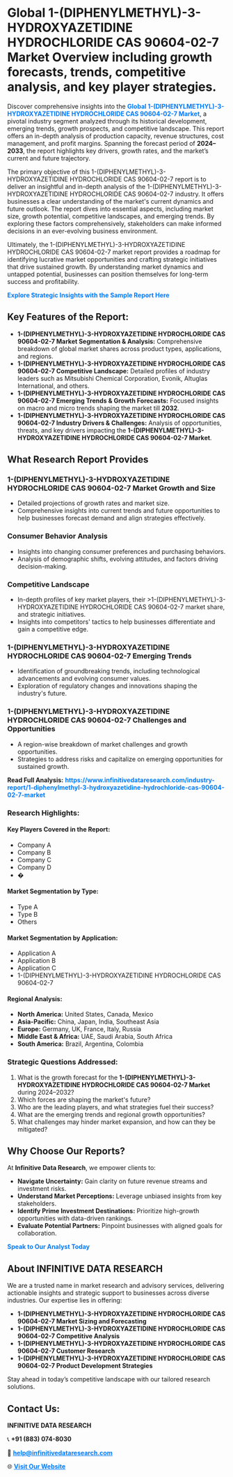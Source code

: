 <h1>Global 1-(DIPHENYLMETHYL)-3-HYDROXYAZETIDINE HYDROCHLORIDE CAS 90604-02-7 Market Overview including growth forecasts, trends, competitive analysis, and key player strategies.</h1>
<p>
Discover comprehensive insights into the 
<a href="https://www.infinitivedataresearch.com/industry-report/1-diphenylmethyl-3-hydroxyazetidine-hydrochloride-cas-90604-02-7-market" rel="dofollow" style="color: #007BFF; text-decoration: none;"><strong>Global 1-(DIPHENYLMETHYL)-3-HYDROXYAZETIDINE HYDROCHLORIDE CAS 90604-02-7 Market</strong></a>, a pivotal industry segment analyzed through its historical development, emerging trends, growth prospects, and competitive landscape. This report offers an in-depth analysis of production capacity, revenue structures, cost management, and profit margins. Spanning the forecast period of <strong>2024–2033</strong>, the report highlights key drivers, growth rates, and the market’s current and future trajectory.
</p>
<p>
The primary objective of this 1-(DIPHENYLMETHYL)-3-HYDROXYAZETIDINE HYDROCHLORIDE CAS 90604-02-7 report is to deliver an insightful and in-depth analysis of the 1-(DIPHENYLMETHYL)-3-HYDROXYAZETIDINE HYDROCHLORIDE CAS 90604-02-7 industry. It offers businesses a clear understanding of the market's current dynamics and future outlook. The report dives into essential aspects, including market size, growth potential, competitive landscapes, and emerging trends. By exploring these factors comprehensively, stakeholders can make informed decisions in an ever-evolving business environment.
</p>
<p>
Ultimately, the 1-(DIPHENYLMETHYL)-3-HYDROXYAZETIDINE HYDROCHLORIDE CAS 90604-02-7 market report provides a roadmap for identifying lucrative market opportunities and crafting strategic initiatives that drive sustained growth. By understanding market dynamics and untapped potential, businesses can position themselves for long-term success and profitability.
</p>
<p>
<a href="https://www.infinitivedataresearch.com/request-sample/reportId=102715" style="color: #007BFF; text-decoration: none;"><strong>Explore Strategic Insights with the Sample Report Here</strong></a>
</p>

<h2>Key Features of the Report:</h2>
<ul>
<li><strong>1-(DIPHENYLMETHYL)-3-HYDROXYAZETIDINE HYDROCHLORIDE CAS 90604-02-7 Market Segmentation & Analysis:</strong> Comprehensive breakdown of global market shares across product types, applications, and regions.</li>
<li><strong>1-(DIPHENYLMETHYL)-3-HYDROXYAZETIDINE HYDROCHLORIDE CAS 90604-02-7 Competitive Landscape:</strong> Detailed profiles of industry leaders such as Mitsubishi Chemical Corporation, Evonik, Altuglas International, and others.</li>
<li><strong>1-(DIPHENYLMETHYL)-3-HYDROXYAZETIDINE HYDROCHLORIDE CAS 90604-02-7 Emerging Trends & Growth Forecasts:</strong> Focused insights on macro and micro trends shaping the market till <strong>2032</strong>.</li>
<li><strong>1-(DIPHENYLMETHYL)-3-HYDROXYAZETIDINE HYDROCHLORIDE CAS 90604-02-7 Industry Drivers & Challenges:</strong> Analysis of opportunities, threats, and key drivers impacting the <strong>1-(DIPHENYLMETHYL)-3-HYDROXYAZETIDINE HYDROCHLORIDE CAS 90604-02-7 Market</strong>.</li>
</ul>

<h2>What Research Report Provides</h2>
<h3>1-(DIPHENYLMETHYL)-3-HYDROXYAZETIDINE HYDROCHLORIDE CAS 90604-02-7 Market Growth and Size</h3>
<ul>
<li>Detailed projections of growth rates and market size.</li>
<li>Comprehensive insights into current trends and future opportunities to help businesses forecast demand and align strategies effectively.</li>
</ul>

<h3>Consumer Behavior Analysis</h3>
<ul>
<li>Insights into changing consumer preferences and purchasing behaviors.</li>
<li>Analysis of demographic shifts, evolving attitudes, and factors driving decision-making.</li>
</ul>

<h3>Competitive Landscape</h3>
<ul>
<li>In-depth profiles of key market players, their >1-(DIPHENYLMETHYL)-3-HYDROXYAZETIDINE HYDROCHLORIDE CAS 90604-02-7 market share, and strategic initiatives.</li>
<li>Insights into competitors' tactics to help businesses differentiate and gain a competitive edge.</li>
</ul>

<h3>1-(DIPHENYLMETHYL)-3-HYDROXYAZETIDINE HYDROCHLORIDE CAS 90604-02-7 Emerging Trends</h3>
<ul>
<li>Identification of groundbreaking trends, including technological advancements and evolving consumer values.</li>
<li>Exploration of regulatory changes and innovations shaping the industry's future.</li>
</ul>

<h3>1-(DIPHENYLMETHYL)-3-HYDROXYAZETIDINE HYDROCHLORIDE CAS 90604-02-7 Challenges and Opportunities</h3>
<ul>
<li>A region-wise breakdown of market challenges and growth opportunities.</li>
<li>Strategies to address risks and capitalize on emerging opportunities for sustained growth.</li>
</ul>
<p><strong>Read Full Analysis:</strong> <a href="https://www.infinitivedataresearch.com/industry-report/1-diphenylmethyl-3-hydroxyazetidine-hydrochloride-cas-90604-02-7-market" rel="dofollow" style="color: #007BFF; text-decoration: none;"><strong>https://www.infinitivedataresearch.com/industry-report/1-diphenylmethyl-3-hydroxyazetidine-hydrochloride-cas-90604-02-7-market</strong></a></p>
<h3>Research Highlights:</h3>
<h4>Key Players Covered in the Report:</h4>
<ul><li>Company A</li><li>Company B</li><li>Company C</li><li>Company D</li><li>�</li></ul>
<h4>Market Segmentation by Type:</h4>
<ul><li>Type A</li><li>Type B</li><li>Others</li></ul>
<h4>Market Segmentation by Application:</h4>
<ul><li>Application A</li><li>Application B</li><li>Application C</li><li>1-(DIPHENYLMETHYL)-3-HYDROXYAZETIDINE HYDROCHLORIDE CAS 90604-02-7</li></ul>

<h4>Regional Analysis:</h4>
<ul>
<li><strong>North America:</strong> United States, Canada, Mexico</li>
<li><strong>Asia-Pacific:</strong> China, Japan, India, Southeast Asia</li>
<li><strong>Europe:</strong> Germany, UK, France, Italy, Russia</li>
<li><strong>Middle East & Africa:</strong> UAE, Saudi Arabia, South Africa</li>
<li><strong>South America:</strong> Brazil, Argentina, Colombia</li>
</ul>

<h3>Strategic Questions Addressed:</h3>
<ol>
<li>What is the growth forecast for the <strong>1-(DIPHENYLMETHYL)-3-HYDROXYAZETIDINE HYDROCHLORIDE CAS 90604-02-7 Market</strong> during 2024–2032?</li>
<li>Which forces are shaping the market's future?</li>
<li>Who are the leading players, and what strategies fuel their success?</li>
<li>What are the emerging trends and regional growth opportunities?</li>
<li>What challenges may hinder market expansion, and how can they be mitigated?</li>
</ol>

<h2>Why Choose Our Reports?</h2>
<p>At <strong>Infinitive Data Research</strong>, we empower clients to:</p>
<ul>
<li><strong>Navigate Uncertainty:</strong> Gain clarity on future revenue streams and investment risks.</li>
<li><strong>Understand Market Perceptions:</strong> Leverage unbiased insights from key stakeholders.</li>
<li><strong>Identify Prime Investment Destinations:</strong> Prioritize high-growth opportunities with data-driven rankings.</li>
<li><strong>Evaluate Potential Partners:</strong> Pinpoint businesses with aligned goals for collaboration.</li>
</ul>
<p><a href="https://www.infinitivedataresearch.com/industry-report/1-diphenylmethyl-3-hydroxyazetidine-hydrochloride-cas-90604-02-7-market" rel="dofollow" style="color: #007BFF; text-decoration: none;"><strong>Speak to Our Analyst Today</strong></a></p>

<h2>About INFINITIVE DATA RESEARCH</h2>
<p>We are a trusted name in market research and advisory services, delivering actionable insights and strategic support to businesses across diverse industries. Our expertise lies in offering:</p>
<ul>
<li><strong>1-(DIPHENYLMETHYL)-3-HYDROXYAZETIDINE HYDROCHLORIDE CAS 90604-02-7 Market Sizing and Forecasting</strong></li>
<li><strong>1-(DIPHENYLMETHYL)-3-HYDROXYAZETIDINE HYDROCHLORIDE CAS 90604-02-7 Competitive Analysis</strong></li>
<li><strong>1-(DIPHENYLMETHYL)-3-HYDROXYAZETIDINE HYDROCHLORIDE CAS 90604-02-7 Customer Research</strong></li>
<li><strong>1-(DIPHENYLMETHYL)-3-HYDROXYAZETIDINE HYDROCHLORIDE CAS 90604-02-7 Product Development Strategies</strong></li>
</ul>
<p>Stay ahead in today’s competitive landscape with our tailored research solutions.</p>

<h2>Contact Us:</h2>
<p><strong>INFINITIVE DATA RESEARCH</strong></p>
<p>📞 <strong>+91 (883) 074-8030</strong></p>
<p>📧 <strong><a href="mailto:help@infinitivedataresearch.com" style="color: #007BFF;">help@infinitivedataresearch.com</a></strong></p>
<p>🌐 <strong><a href="https://www.infinitivedataresearch.com" rel="dofollow" style="color: #007BFF;">Visit Our Website</a></strong></p>
